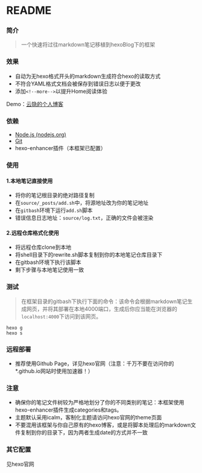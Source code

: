 # README

### 简介

> 一个快速将过往markdown笔记移植到hexoBlog下的框架

### 效果

* 自动为无hexo格式开头的markdown生成符合hexo的读取方式
* 不符合YAML格式文档会被保存到错误日志以便于更改
* 添加`<!--more-->`以提升Home阅读体验

Demo：[云隐的个人博客](life-studied.github.io)

### 依赖

* [Node.js (nodejs.org)](https://nodejs.org/zh-cn/download/)
* [Git](https://git-scm.com/downloads)
* hexo-enhancer插件（本框架已配置）

### 使用

#### 1.本地笔记直接使用

* 将你的笔记根目录的绝对路径复制
* 在`source/_posts/add.sh`中，将源地址改为你的笔记地址
* 在`gitbash`环境下运行`add.sh`脚本
* 错误信息日志地址：`source/log.txt`，正确的文件会被渲染

#### 2.远程仓库格式化使用

* 将远程仓库clone到本地
* 将shell目录下的rewrite.sh脚本复制到你的本地笔记仓库目录下
* 在gitbash环境下执行该脚本
* 剩下步骤与本地笔记使用一致

### 测试

> 在框架目录的gitbash下执行下面的命令：该命令会根据markdown笔记生成网页，并将其部署在本地4000端口，生成后你应当能在浏览器的`localhost:4000`下访问到该网页。

```shell
hexo g
hexo s
```

### 远程部署

* 推荐使用Github Page，详见hexo官网（注意：千万不要在访问你的*.github.io网站时使用加速器！）

### 注意

* 确保你的笔记文件树较为严格地划分了你的不同类别的笔记：本框架使用hexo-enhancer插件生成categories和tags。
* 主题默认采用icalm，客制化主题请访问hexo官网的theme页面
* 不要混用该框架与你自己原有的hexo博客，或是将脚本处理后的markdown文件复制到你的目录下，因为两者生成date的方式并不一致

### 其它配置

见hexo官网




